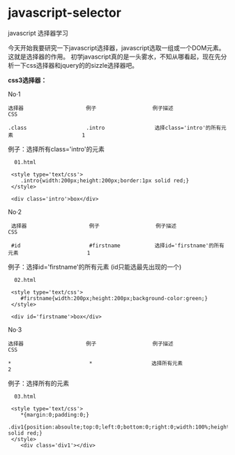 javascript-selector
===================

javascript 选择器学习

今天开始我要研究一下javascript选择器，javascript选取一组或一个DOM元素。这就是选择器的作用。
初学javascript真的是一头雾水，不知从哪看起，现在先分析一下css选择器和jquery的的sizzle选择器吧。

**css3选择器：**

No·1

    选择器                    例子                  例子描述                                       CSS
    
    .class                   .intro                选择class='intro'的所有元素                      1


例子：选择所有class='intro'的元素

     

      01.html

     <style type='text/css'>
        .intro{width:200px;height:200px;border:1px solid red;}
     </style>

     <div class='intro'>box</div>

No·2

     选择器                    例子                  例子描述                                       CSS
    
     #id                      #firstname           选择id='firstname'的所有元素                      1


例子：选择id='firstname'的所有元素 (id只能选最先出现的一个)


      02.html

     <style type='text/css'>
        #firstname{width:200px;height:200px;background-color:green;}
     </style>

     <div id='firstname'>box</div>


No·3

    选择器                    例子                  例子描述                                       CSS
    
    *                         *                   选择所有元素                                     2


例子：选择所有的元素

     

      03.html

     <style type='text/css'>
        *{margin:0;padding:0;}
        .div1{position:absoulte;top:0;left:0;bottom:0;right:0;width:100%;height:100%;border:1px solid red;}
     </style>
        <div class='div1'></div>

     